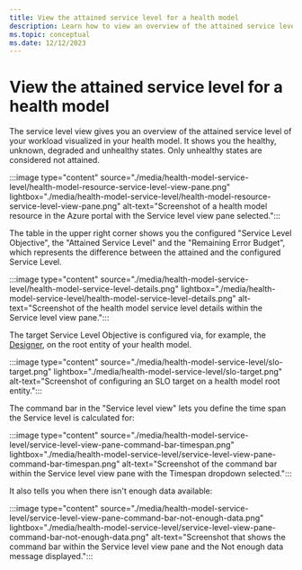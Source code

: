 ```yaml
---
title: View the attained service level for a health model
description: Learn how to view an overview of the attained service level for your workload for the time span you specify.
ms.topic: conceptual
ms.date: 12/12/2023
---
```


# View the attained service level for a health model

The service level view gives you an overview of the attained service level of your workload visualized in your health model. It shows you the healthy, unknown, degraded and unhealthy states. Only unhealthy states are considered not attained.

:::image type="content" source="./media/health-model-service-level/health-model-resource-service-level-view-pane.png" lightbox="./media/health-model-service-level/health-model-resource-service-level-view-pane.png" alt-text="Screenshot of a health model resource in the Azure portal with the Service level view pane selected.":::

The table in the upper right corner shows you the configured "Service Level Objective", the "Attained Service Level" and the "Remaining Error Budget", which represents the difference between the attained and the configured Service Level.

:::image type="content" source="./media/health-model-service-level/health-model-service-level-details.png" lightbox="./media/health-model-service-level/health-model-service-level-details.png" alt-text="Screenshot of the health model service level details within the Service level view pane.":::

The target Service Level Objective is configured via, for example, the [Designer](./health-model-create-modify-with-designer.md), on the root entity of your health model.

:::image type="content" source="./media/health-model-service-level/slo-target.png" lightbox="./media/health-model-service-level/slo-target.png" alt-text="Screenshot of configuring an SLO target on a health model root entity.":::

The command bar in the "Service level view" lets you define the time span the Service level is calculated for:

:::image type="content" source="./media/health-model-service-level/service-level-view-pane-command-bar-timespan.png" lightbox="./media/health-model-service-level/service-level-view-pane-command-bar-timespan.png" alt-text="Screenshot of the command bar within the Service level view pane with the Timespan dropdown selected.":::

It also tells you when there isn't enough data available:

:::image type="content" source="./media/health-model-service-level/service-level-view-pane-command-bar-not-enough-data.png" lightbox="./media/health-model-service-level/service-level-view-pane-command-bar-not-enough-data.png" alt-text="Screenshot that shows the command bar within the Service level view pane and the Not enough data message displayed.":::